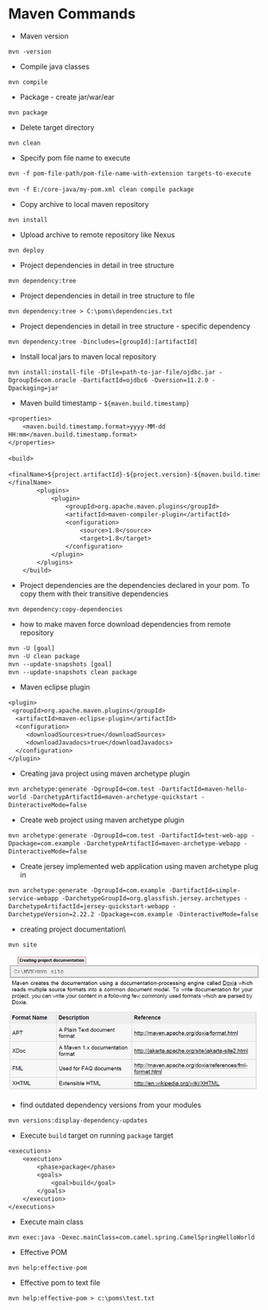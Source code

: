 # Maven Commands
* Maven version
```
mvn -version
```
* Compile java classes
```
mvn compile
```
* Package - create jar/war/ear
```
mvn package
```
* Delete target directory
```
mvn clean
```
* Specify pom file name to execute
```
mvn -f pom-file-path/pom-file-name-with-extension targets-to-execute

mvn -f E:/core-java/my-pom.xml clean compile package
```
* Copy archive to local maven repository
```
mvn install
```
* Upload archive to remote repository like Nexus
```
mvn deploy
```
* Project dependencies in detail in tree structure
```
mvn dependency:tree
```
* Project dependencies in detail in tree structure to file
```
mvn dependency:tree > C:\poms\dependencies.txt
```
* Project dependencies in detail in tree structure - specific dependency
```
mvn dependency:tree -Dincludes=[groupId]:[artifactId]
```
* Install local jars to maven local repository
```
mvn install:install-file -Dfile=path-to-jar-file/ojdbc.jar -DgroupId=com.oracle -DartifactId=ojdbc6 -Dversion=11.2.0 -Dpackaging=jar
```
* Maven build timestamp - `${maven.build.timestamp}`
```
<properties>
	<maven.build.timestamp.format>yyyy-MM-dd HH:mm</maven.build.timestamp.format>
</properties>

<build>
		<finalName>${project.artifactId}-${project.version}-${maven.build.timestamp}</finalName>
		<plugins>
			<plugin>
				<groupId>org.apache.maven.plugins</groupId>
				<artifactId>maven-compiler-plugin</artifactId>
				<configuration>
					<source>1.8</source>
					<target>1.8</target>
				</configuration>
			</plugin>
		</plugins>
	</build>
```
* Project dependencies are the dependencies declared in your pom. To copy them with their transitive dependencies
```
mvn dependency:copy-dependencies
```
* how to make maven force download dependencies from remote repository
```
mvn -U [goal]
mvn -U clean package
mvn --update-snapshots [goal]
mvn --update-snapshots clean package
```
* Maven eclipse plugin
```
<plugin>
 <groupId>org.apache.maven.plugins</groupId>
  <artifactId>maven-eclipse-plugin</artifactId>
  <configuration>
     <downloadSources>true</downloadSources>
     <downloadJavadocs>true</downloadJavadocs>
  </configuration>
</plugin>
```
* Creating java project using maven archetype plugin
```
mvn archetype:generate -DgroupId=com.test -DartifactId=maven-hello-world -DarchetypArtifactId=maven-archetype-quickstart -DinteractiveMode=false
```
* Create web project using maven archetype plugin
```
mvn archetype:generate -DgroupId=com.test -DartifactId=test-web-app -Dpackage=com.example -DarchetypeArtifactId=maven-archetype-webapp -DinteractiveMode=false
```
* Create jersey implemented web application using maven archetype plug in
```
mvn archetype:generate -DgroupId=com.example -DartifactId=simple-service-webapp -DarchetypeGroupId=org.glassfish.jersey.archetypes -DarchetypeArtifactId=jersey-quickstart-webapp -DarchetypeVersion=2.22.2 -Dpackage=com.example -DinteractiveMode=false
```
* creating project documentation\
```
mvn site
```
![picture](img/creating_pjt_documentation.jpg)
* find outdated dependency versions from your modules
```
mvn versions:display-dependency-updates
```
* Execute `build` target on running `package` target
```
<executions>
	<execution>
		<phase>package</phase>
		<goals>
			<goal>build</goal>
		</goals>
	</execution>
</executions>
```
* Execute main class
```
mvn exec:java -Dexec.mainClass=com.camel.spring.CamelSpringHelloWorld
```
* Effective POM
```
mvn help:effective-pom
```
* Effective pom to text file
```
mvn help:effective-pom > c:\poms\test.txt
```